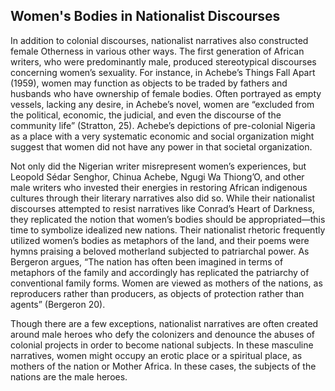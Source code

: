 
## Women's Bodies in Nationalist Discourses

In addition to colonial discourses, nationalist narratives also constructed female
Otherness in various other ways. The first generation of African writers, who were predominantly male, produced stereotypical discourses concerning women’s sexuality. For instance, in Achebe’s Things Fall Apart (1959), women may function as objects to be traded by fathers and husbands who have ownership of female bodies. Often portrayed as empty vessels, lacking any desire, in Achebe’s novel, women are “excluded from the political, economic, the judicial, and even the discourse of the community life” (Stratton, 25). Achebe’s depictions of pre-colonial Nigeria as a place with a very systematic economic and social organization might suggest that women did not have any power in that societal organization. 


Not only did the Nigerian writer misrepresent women’s experiences, but Leopold
Sédar Senghor, Chinua Achebe, Ngugi Wa Thiong’O, and other male writers who invested their energies in restoring African indigenous cultures through their literary narratives also did so. While their nationalist discourses attempted to resist narratives like Conrad’s Heart of Darkness, they replicated the notion that women’s bodies should be appropriated—this time to symbolize idealized new nations. Their nationalist rhetoric frequently utilized women’s bodies as metaphors of the land, and their poems were hymns praising a beloved motherland subjected to patriarchal power. As Bergeron argues, “The nation has often been imagined in terms of metaphors of the family and accordingly has replicated the patriarchy of conventional family forms. Women are viewed as mothers of the nations, as reproducers rather than producers, as objects of protection rather than agents” (Bergeron 20). 

Though there are a few exceptions, nationalist narratives are often created around male heroes who defy the colonizers and denounce the abuses of colonial projects in order to become national subjects. In these masculine narratives, women might occupy an erotic place or a spiritual place, as mothers of the nation or Mother Africa. In these cases, the subjects of the nations are the male heroes.
